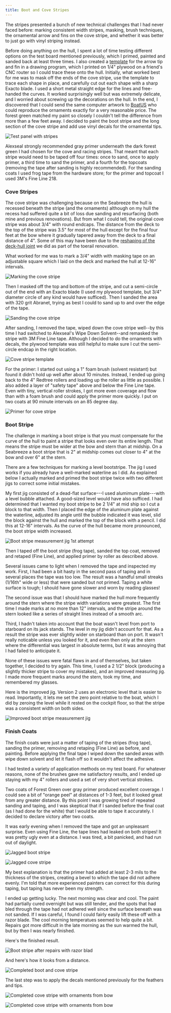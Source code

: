 ```yaml
---
title: Boot and Cove Stripes
---
```


The stripes presented a bunch of new technical challenges that I had never faced
before: marking consistent width stripes, masking, brush techniques, the ornamental
arrow and fins on the cove stripe, and whether it was better to just go
with vinyl striping instead.

Before doing anything on the hull, I spent
a lot of time testing different options on the test board mentioned previously,
which I primed, painted and sanded back at least three times. I also created
a [template][appendix] for the arrow tip and fin in a drawing program,
which I printed on 1/4" plywood on a friend's CNC router so I could trace these
onto the hull. Initially, what worked best for me was to mask off the ends of
the cove stripe, use the template to trace each shape in place, and carefully cut out
each shape with a sharp Exacto blade. I used a short metal straight edge for the
lines and free-handed the curves. It worked surprisingly well but was extremely delicate,
and I worried about screwing up the decorations on the hull. In the end,
I discovered that I could send the same computer artwork to [BoatUS](https://www.boatus.com/products-and-services/boat-lettering)
who could reproduce the ornaments exactly for a very reasonable price.
The forest green matched my paint so closely I couldn't tell the difference
from more than a few feet away. I decided to paint the boot stripe and the long
section of the cove stripe and add use vinyl decals for the ornamental tips.

![Test panel with stripes](images/test-panel-stripes-web.jpg "An early attempt on my test panel. Practice makes perfect. Also: strong solvents will ruin masking tape, so clean first THEN mask")

Alexseal strongly recommended gray primer underneath the dark forest green I had
chosen for the cove and racing stripes. That meant that each
stripe would need to be taped off four times: once to sand, once to apply primer,
a third time to sand the primer, and a fourth for the topcoats (removing the tape
after sanding is highly recommended). For the sanding coats I used frog tape from
the hardware store; for the primer and topcoat I used 3M's Fine Line 218.

### Cove Stripes ###

The cove stripe was challenging because on the Seabreeze the hull is recessed beneath
the stripe (and the ornaments) although on my hull the recess had suffered quite a bit
of loss due sanding and resurfacing (both mine and previous renovations). But from what
I could tell, the original cove stripe was about 3/4" with round endcaps. The distance
from the deck to the top of the stripe was 3.5" for most of the hull except for the
final four feet at the bow where it gradually tapered away from the deck to a final
distance of 4". Some of this may have been due to the
[reshaping of the deck-hull joint](2019-03-29-deck-preparation.html)
we did as part of the toerail renovation.

What worked for me was to mark a 3/4" width with masking tape on an adjustable square
which I laid on the deck and marked the hull at 12-16" intervals.

![Marking the cove stripe](images/square-web.jpg "Using a taped square to mark a consistent cove stripe width")

Then I masked off the top and bottom of the stripe, and cut a semi-circle out of the end
with an Exacto blade (I used my plywood template, but 3/4" diameter circle of any kind
would have sufficed). Then I sanded the area with 320 grit Abranet, trying as best I could
to sand up to and over the edge of the tape.

![Sanding the cove stripe](images/cove-stripe-sanding-web.jpg "Cove stripe taped and sanded")

After sanding, I removed the tape, wiped down the cove stripe well--by this time I had switched
to Alexseal's Wipe Down Solvent--and remasked the stripe with 3M Fine Line tape. Although
I decided to do the ornaments with decals, the plywood template was still helpful to make sure
I cut the semi-circle endcap in the right location.

![Cove stripe template](images/cove-stripe-template-web.jpg "The plywood template also helped correctly align the end of the cove stripe with where the end parts will eventually go")

For the primer: I started out using a 1" foam brush (solvent resistant) but found it didn't hold
up well after about 10 minutes. Instead, I ended up going back to the 4" Redtree rollers and loading
up the roller as little as possible. I also added a layer of "safety tape" above and below the
Fine Line tape. Even with tiny, vertical roller strokes, I got more even coverage and flow than with a foam brush
and could apply the primer more quickly. I put on two coats at 90 minute intervals on
an 85 degree day.

![Primer for cove stripe](images/cove-stripe-priming-web.jpg "Painting primer for the cove stripe with 'safety tape' above and below the stripe")


### Boot Stripe ###

The challenge in marking a boot stripe is that you must compensate for the curve of the hull to paint a stripe
that looks even over its entire length. That means the stripe must be wider at the bow and stern than at midship.
On a Seabreeze a boot stripe that is 2" at midship comes out closer to 4" at the bow and over 6" at the stern.

There are a few techniques for marking a level bootstripe. The jig I used works if you already have a well-marked
waterline as I did. As explained below I actually marked and primed the boot stripe twice with
two different jigs to correct some initial mistakes.

My first jig consisted of a dead-flat surface---I used alumimum plate---with a level bubble attached.
A good-sized level would have also sufficed. I had determined that I wanted my boot stripe to be 2 1/4" at mid ship
so I cut a block to that width. Then I placed the edge of the aluminum plate against the waterline, adjusted its
angle until the bubble indicated it was level, slid the block against the hull and marked the top
of the block with a pencil.  I did this at 12-16" intervals. As the curve of the hull became more pronounced,
the boot stripe width increased.

![Boot stripe measurement jig 1st attempt](images/boot-stripe-measurement-jig-web.jpg "Boot stripe measurement jig: 1st attempt")

Then I taped off the boot stripe (frog tape), sanded the top coat, removed and retaped (Fine Line), and
applied primer by roller as described above.

Several issues came to light when I removed the tape and inspected my work. First, I had been a bit hasty
in the second pass of taping and in several places the tape was too low. The result was a handful small
streaks (1/16th" wide or less) that were sanded but not primed. Taping a white surface is tough; I should
have gone slower and worn by reading glasses!

The second issue was that I should have marked the hull more frequently around the stern where the stripe
width variations were greatest. The first time I made marks at no more than 12" intervals, and the stripe
around the stern looked like a series of straight lines instead of a smooth arc.

Third, I hadn't taken into account that the boat wasn't level from port to starboard on its jack stands.
The level in my jig didn't account for that. As a result the stripe was ever slightly wider on starboard
than on port. It wasn't really noticable unless you looked for it, and even then only at the stern where
the differential was largest in absolute terms, but it was annoying that I had failed to anticipate it.

None of these issues were fatal flaws in and of themselves, but taken together, I decided to try again.
This time, I used a 2 1/2" block (producing a slightly thicker stripe to cover my mistakes),
and an improved measuring jig. I made more frequent marks around the stern,
took my time, and remembered my glasses.

Here is the improved jig. Version 2 uses an electronic level that is easier to read. Importantly,
it lets me set the zero point relative to the boat, which I did by zeroing the level while it rested on
the cockpit floor, so that the stripe was a consistent width on both sides.

![Improved boot stripe measurement jig](images/bootstripe-measurement-jig2-web.jpg "New measurement jig with adjustable electronic level and thicker stripe block")

### Finish Coats ###

The finish coats were just a matter of taping of the stripes (frog tape), sanding the primer, removing
and retaping (Fine Line) as before, and painting. Before applying the final tape I wiped down the sanded
areas with wipe down solvent and let it flash off so it wouldn't affect the adhesive.

I had tested a variety of application methods on my test board. For whatever reasons, none of the brushes gave me satisfactory results, and I ended up staying with my 4" rollers and used a set of very short vertical strokes.

Two coats of Forest Green over gray primer produced excellent coverage. I could see a bit of "orange peel" at
distances of 1-3 feet, but it looked great from any greater distance. By this point I was growing tired
of repeated sanding and taping, and I was skeptical that if I sanded before the final coat (as I had done
for the white) that I would be able to tape it accurately. I decided to declare victory after two coats.

It was early evening when I removed the tape and got an unpleasant surprise. Even using Fine Line, the tape
lines had leaked on both stripes! It was pretty ugly even at a distance. I was tired, a bit panicked, and had
run out of daylight.

![Jagged boot stripe](images/jagged-boot-stripe-web.jpg "Close up of finished boot stripe before repair")

![Jagged cove stripe](images/jagged-cove-stripe-web.jpg "Tighter close up of cove stripe: yuck")

My best explanation is that the primer had added at least 2-3 mils to the thickness of the
stripes, creating a bevel to which the tape did not adhere evenly.
I'm told that more experienced painters can correct for this during taping, but taping has never been
my strength.

I ended up getting lucky. The next morning was clear and cool. The paint had partially cured overnight but
was still tender, and the spots that had bled through the tape had not adhered well since the surface 
beneath was not sanded. If I was careful, I found I could fairly easily lift these off with a razor blade.
The cool morning temperatues seemed to help quite a bit. Repairs got more difficult in the late
morning as the sun warmed the hull, but by then I was nearly finished.

Here's the finished result.

![Boot stripe after repairs with razor blad](images/repaired-boot-stripe-web.jpg "Boot stripe after lifting off leaks with a razor blade")

And here's how it looks from a distance.

![Completed boot and cove stripe](images/completed-stripes-web.jpg)

The last step was to apply the decals mentioned previously for the feathers and tips.

![Completed cove stripe with ornaments from bow](images/cove-stripe-ornaments-bow-web.jpg "Cove stripe from the bow with decals for the tip")

![Completed cove stripe with ornaments from bow](images/cove-stripe-ornaments-stern-web.jpg "And from the stern")


[appendix]: 2021-08-03-appendices.html